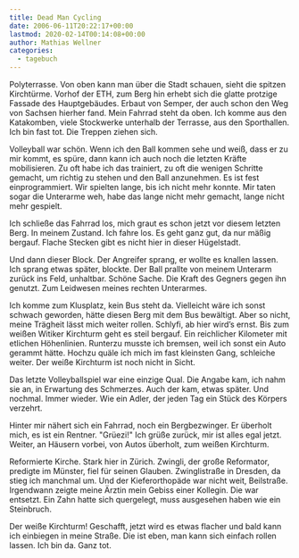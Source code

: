 ```yaml
---
title: Dead Man Cycling
date: 2006-06-11T20:22:17+00:00
lastmod: 2020-02-14T00:14:08+00:00
author: Mathias Wellner
categories:
  - tagebuch
---
```

Polyterrasse. Von oben kann man über die Stadt schauen, sieht die spitzen Kirchtürme. Vorhof der ETH, zum Berg hin erhebt sich die glatte protzige Fassade des Hauptgebäudes. Erbaut von Semper, der auch schon den Weg von Sachsen hierher fand. Mein Fahrrad steht da oben. Ich komme aus den Katakomben, viele Stockwerke unterhalb der Terrasse, aus den Sporthallen. Ich bin fast tot. Die Treppen ziehen sich. 
<!--more-->

Volleyball war schön. Wenn ich den Ball kommen sehe und weiß, dass er zu mir kommt, es spüre, dann kann ich auch noch die letzten Kräfte mobilisieren. Zu oft habe ich das trainiert, zu oft die wenigen Schritte gemacht, um richtig zu stehen und den Ball anzunehmen. Es ist fest einprogrammiert. Wir spielten lange, bis ich nicht mehr konnte. Mir taten sogar die Unterarme weh, habe das lange nicht mehr gemacht, lange nicht mehr gespielt. 

Ich schließe das Fahrrad los, mich graut es schon jetzt vor diesem letzten Berg. In meinem Zustand. Ich fahre los. Es geht ganz gut, da nur mäßig bergauf. Flache Stecken gibt es nicht hier in dieser Hügelstadt. 

Und dann dieser Block. Der Angreifer sprang, er wollte es knallen lassen. Ich sprang etwas später, blockte. Der Ball prallte von meinem Unterarm zurück ins Feld, unhaltbar. Schöne Sache. Die Kraft des Gegners gegen ihn genutzt. Zum Leidwesen meines rechten Unterarmes. 

Ich komme zum Klusplatz, kein Bus steht da. Vielleicht wäre ich sonst schwach geworden, hätte diesen Berg mit dem Bus bewältigt. Aber so nicht, meine Trägheit lässt mich weiter rollen. Schlyfi, ab hier wird&#8217;s ernst. Bis zum weißen Witiker Kirchturm geht es steil bergauf. Ein reichlicher Kilometer mit etlichen Höhenlinien. Runterzu musste ich bremsen, weil ich sonst ein Auto gerammt hätte. Hochzu quäle ich mich im fast kleinsten Gang, schleiche weiter. Der weiße Kirchturm ist noch nicht in Sicht. 

Das letzte Volleyballspiel war eine einzige Qual. Die Angabe kam, ich nahm sie an, in Erwartung des Schmerzes. Auch der kam, etwas später. Und nochmal. Immer wieder. Wie ein Adler, der jeden Tag ein Stück des Körpers verzehrt. 

Hinter mir nähert sich ein Fahrrad, noch ein Bergbezwinger. Er überholt mich, es ist ein Rentner. "Grüezi!" Ich grüße zurück, mir ist alles egal jetzt. Weiter, an Häusern vorbei, von Autos überholt, zum weißen Kirchturm. 

Reformierte Kirche. Stark hier in Zürich. Zwingli, der große Reformator, predigte im Münster, fiel für seinen Glauben. Zwinglistraße in Dresden, da stieg ich manchmal um. Und der Kieferorthopäde war nicht weit, Beilstraße. Irgendwann zeigte meine Ärztin mein Gebiss einer Kollegin. Die war entsetzt. Ein Zahn hatte sich quergelegt, muss ausgesehen haben wie ein Steinbruch. 

Der weiße Kirchturm! Geschafft, jetzt wird es etwas flacher und bald kann ich einbiegen in meine Straße. Die ist eben, man kann sich einfach rollen lassen. Ich bin da. Ganz tot.